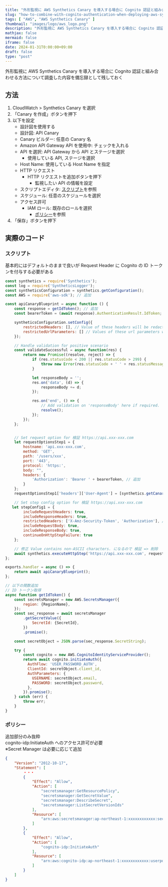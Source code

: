 ```yaml
---
title: "外形監視に AWS Synthetics Canary を導入する場合に Cognito 認証と組み合わせる方法"
slug: "how-to-combine-with-cognito-authentication-when-deploying-aws-synthetics-canary-for-external-monitoring"
tags: [ "AWS", "AWS Synthetics Canary" ]
thumbnail: "images/logo/aws_logo.png"
description: "外形監視に AWS Synthetics Canary を導入する場合に Cognito 認証と組み合わせる方法について調査した内容を備忘録として残しておく"
mathjax: false
mermaid: false
iframe: false
date: 2024-01-31T0:00:00+09:00
draft: false
type: "post"
---
```


外形監視に AWS Synthetics Canary を導入する場合に Cognito 認証と組み合わせる方法について調査した内容を備忘録として残しておく

## 方法

1. CloudWatch > Synthetics Canary を選択
2. 「Canary を作成」ボタンを押下
3. 以下を設定
    * 設計図を使用する
    * 設計図: API Canary
    * Canary ビルダー: 任意の Canary 名
    * Amazon API Gateway API を使用中: チェックを入れる
    * API を選択: API Gateway から API とステージを選択
      * 使用している API, ステージを選択
    * Host Name: 使用している Host Name を指定
    * HTTP リクエスト
      * HTTP リクエストを追加ボタンを押下
        * 監視したい API の情報を設定
    * スクリプトエディタ: [スクリプト](#スクリプト)を参照
    * スケジュール: 任意のスケジュールを選択
    * アクセス許可
      * IAM ロール: 既存のロールを選択
        * [ポリシー](#ポリシー)を参照
4. 「保存」ボタンを押下

## 実際のコード

### スクリプト

基本的にはデフォルトのままで良いが Request Header に Cognito の ID トークンを付与する必要がある

```.js
const synthetics = require('Synthetics');
const log = require('SyntheticsLogger');
const syntheticsConfiguration = synthetics.getConfiguration();
const AWS = require('aws-sdk'); // 追加

const apiCanaryBlueprint = async function () {
    const response = getIdToken(); // 追加
    const bearerToken = (await response).AuthenticationResult.IdToken; // 追加

    syntheticsConfiguration.setConfig({
        restrictedHeaders: [], // Value of these headers will be redacted from logs and reports
        restrictedUrlParameters: [] // Values of these url parameters will be redacted from logs and reports
    });

    // Handle validation for positive scenario
    const validateSuccessful = async function(res) {
        return new Promise((resolve, reject) => {
            if (res.statusCode < 200 || res.statusCode > 299) {
                throw new Error(res.statusCode + ' ' + res.statusMessage);
            }

            let responseBody = '';
            res.on('data', (d) => {
                responseBody += d;
            });

            res.on('end', () => {
                // Add validation on 'responseBody' here if required.
                resolve();
            });
        });
    };


    // Set request option for 検証 https://api.xxx-xxx.com
    let requestOptionsStep1 = {
        hostname: 'api.xxx-xxx.com',
        method: 'GET',
        path: '/users/xxx',
        port: '443',
        protocol: 'https:',
        body: "",
        headers: {
            'Authorization': 'Bearer ' + bearerToken, // 追加
        }
    };
    requestOptionsStep1['headers']['User-Agent'] = [synthetics.getCanaryUserAgentString(), requestOptionsStep1['headers']['User-Agent']].join(' ');

    // Set step config option for 検証 https://api.xxx-xxx.com
   let stepConfig1 = {
        includeRequestHeaders: true,
        includeResponseHeaders: true,
        restrictedHeaders: ['X-Amz-Security-Token', 'Authorization'], // Restricted header values do not appear in report generated.
        includeRequestBody: true,
        includeResponseBody: true,
        continueOnHttpStepFailure: true
    };

    // 修正 Value contains non-ASCII characters. になるので 検証 => 削除
    await synthetics.executeHttpStep('https://api.xxx-xxx.com', requestOptionsStep1, validateSuccessful, stepConfig1);
};

exports.handler = async () => {
    return await apiCanaryBlueprint();
};

// 以下の関数追加
// ID トークン取得
async function getIdToken() {
    const secretsManager = new AWS.SecretsManager({
        region: {RegionName},
    });
    const sec_response = await secretsManager
        .getSecretValue({
            SecretId: {SecretId},
        })
        .promise();

    const secretObject = JSON.parse(sec_response.SecretString);

    try {
        const cognito = new AWS.CognitoIdentityServiceProvider();
        return await cognito.initiateAuth({
          AuthFlow: 'USER_PASSWORD_AUTH',
          ClientId: secretObject.client_id,
          AuthParameters: {
            USERNAME: secretObject.email,
            PASSWORD: secretObject.password,
          },
        }).promise();
    } catch (err) {
        throw err;
    }
}
```

### ポリシー

追加部分のみ抜粋  
cognito-idp:InitiateAuth へのアクセス許可が必要  
※Secret Manager は必要に応じて追加

```.json
{
    "Version": "2012-10-17",
    "Statement": [
        ・・・
        {
            "Effect": "Allow",
            "Action": [
                "secretsmanager:GetResourcePolicy",
                "secretsmanager:GetSecretValue",
                "secretsmanager:DescribeSecret",
                "secretsmanager:ListSecretVersionIds"
            ],
            "Resource": [
                "arn:aws:secretsmanager:ap-northeast-1:xxxxxxxxxxxx:secret:*"
            ]
        },
        {
            "Effect": "Allow",
            "Action": [
                "cognito-idp:InitiateAuth"
            ],
            "Resource": [
                "arn:aws:cognito-idp:ap-northeast-1:xxxxxxxxxxxx:userpool/ap-northeast-1_xxxxxxxxx"
            ]
        }
    ]
}
```
